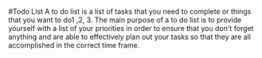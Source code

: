 #Todo List
A to do list is a list of tasks that you need to complete or things that you want to do1 ,2, 3. The main purpose of a to do list is to provide yourself with a list of your priorities in order to ensure that you don't forget anything and are able to effectively plan out your tasks so that they are all accomplished in the correct time frame.
